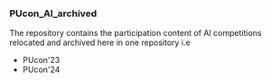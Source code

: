 ### PUcon_AI_archived
The repository contains the participation content of AI competitions relocated and archived here in one repository i.e
- PUcon'23
- PUcon'24 
